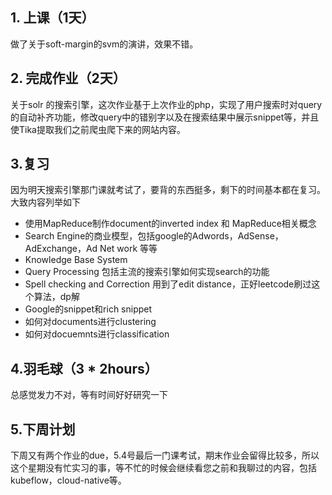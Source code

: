 ## 1. 上课（1天）

做了关于soft-margin的svm的演讲，效果不错。
## 2. 完成作业（2天）
关于solr 的搜索引擎，这次作业基于上次作业的php，实现了用户搜索时对query的自动补齐功能，修改query中的错别字以及在搜索结果中展示snippet等，并且使Tika提取我们之前爬虫爬下来的网站内容。

## 3.复习
因为明天搜索引擎那门课就考试了，要背的东西挺多，剩下的时间基本都在复习。大致内容列举如下

* 使用MapReduce制作document的inverted index 和 MapReduce相关概念
* Search Engine的商业模型，包括google的Adwords，AdSense，AdExchange，Ad Net work 等等
* Knowledge Base System
* Query Processing 包括主流的搜索引擎如何实现search的功能
* Spell checking and Correction 用到了edit distance，正好leetcode刷过这个算法，dp解
* Google的snippet和rich snippet
* 如何对documents进行clustering
* 如何对docuemnts进行classification

## 4.羽毛球（3 * 2hours）

总感觉发力不对，等有时间好好研究一下

## 5.下周计划

下周又有两个作业的due，5.4号最后一门课考试，期末作业会留得比较多，所以这个星期没有忙实习的事，等不忙的时候会继续看您之前和我聊过的内容，包括kubeflow，cloud-native等。




